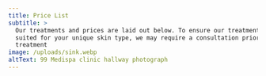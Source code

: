 ```yaml
---
title: Price List
subtitle: >
  Our treatments and prices are laid out below. To ensure our treatments are
  suited for your unique skin type, we may require a consultation prior to
  treatment
image: /uploads/sink.webp
altText: 99 Medispa clinic hallway photograph
---
```

